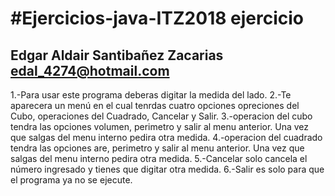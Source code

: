 #Ejercicios-java-ITZ2018
ejercicio
==================================
Edgar Aldair Santibañez Zacarias
edal_4274@hotmail.com
----------------------------------
1.-Para usar este programa deberas digitar la medida del lado.
2.-Te aparecera un menú en el cual tenrdas cuatro opciones opreciones del Cubo, operaciones del Cuadrado, Cancelar y Salir.
3.-operacion del cubo tendra las opciones volumen, perimetro y salir al menu anterior. Una vez que salgas del menu interno pedira otra medida.
4.-operacion del cuadrado tendra las opciones are, perimetro y salir al menu anterior. Una vez que salgas del menu interno pedira otra medida.
5.-Cancelar solo cancela el número ingresado y tienes que digitar otra medida.
6.-Salir es solo para que el programa ya no se ejecute.
